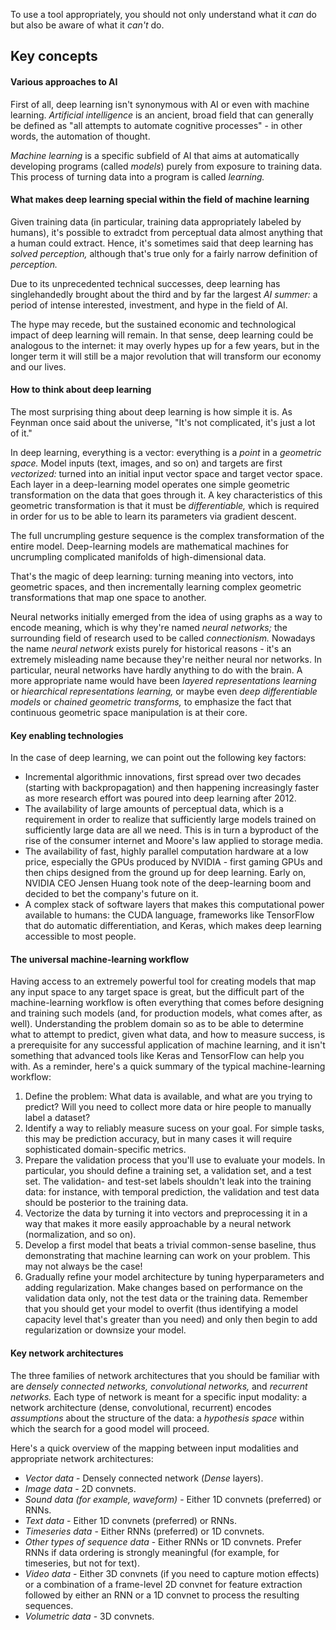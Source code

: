 To use a tool appropriately, you should not only understand what it *can* do but also be aware of what it *can't* do.
## Key concepts
#### Various approaches to AI
First of all, deep learning isn't synonymous with AI or even with machine learning. *Artificial intelligence* is an ancient, broad field that can generally be defined as "all
attempts to automate cognitive processes" - in other words, the automation of thought.

*Machine learning* is a specific subfield of AI that aims at automatically developing programs (called *models*) purely from exposure to training data. This process of turning
data into a program is called *learning.*
#### What makes deep learning special within the field of machine learning
Given training data (in particular, training data appropriately labeled by humans), it's possible to extradct from perceptual data almost anything that a human could extract.
Hence, it's sometimes said that deep learning has *solved perception,* although that's true only for a fairly narrow definition of *perception.*

Due to its unprecedented technical successes, deep learning has singlehandedly brought about the third and by far the largest *AI summer:* a period of intense interested,
investment, and hype in the field of AI.

The hype may recede, but the sustained economic and technological impact of deep learning will remain. In that sense, deep learning could be analogous to the internet: it may
overly hypes up for a few years, but in the longer term it will still be a major revolution that will transform our economy and our lives.
#### How to think about deep learning
The most surprising thing about deep learning is how simple it is. As Feynman once said about the universe, "It's not complicated, it's just a lot of it."

In deep learning, everything is a vector: everything is a *point* in a *geometric space.* Model inputs (text, images, and so on) and targets are first *vectorized:* turned
into an initial input vector space and target vector space. Each layer in a deep-learning model operates one simple geometric transformation on the data that goes through it.
A key characteristics of this geometric transformation is that it must be *differentiable,* which is required in order for us to be able to learn its parameters via gradient
descent.

The full uncrumpling gesture sequence is the complex transformation of the entire model. Deep-learning models are mathematical machines for uncrumpling complicated manifolds
of high-dimensional data.

That's the magic of deep learning: turning meaning into vectors, into geometric spaces, and then incrementally learning complex geometric transformations that map one space
to another.

Neural networks initially emerged from the idea of using graphs as a way to encode meaning, which is why they're named *neural networks;* the surrounding field of research
used to be called *connectionism.* Nowadays the name *neural network* exists purely for historical reasons - it's an extremely misleading name because they're neither neural
nor networks. In particular, neural networks have hardly anything to do with the brain. A more appropriate name would have been *layered representations learning* or
*hiearchical representations learning,* or maybe even *deep differentiable models* or *chained geometric transforms,* to emphasize the fact that continuous geometric space
manipulation is at their core.
#### Key enabling technologies
In the case of deep learning, we can point out the following key factors:
* Incremental algorithmic innovations, first spread over two decades (starting with backpropagation) and then happening increasingly faster as more research effort was poured
into deep learning after 2012.
* The availability of large amounts of perceptual data, which is a requirement in order to realize that sufficiently large models trained on sufficiently large data are all
we need. This is in turn a byproduct of the rise of the consumer internet and Moore's law applied to storage media.
* The availability of fast, highly parallel computation hardware at a low price, especially the GPUs produced by NVIDIA - first gaming GPUs and then chips designed from the
ground up for deep learning. Early on, NVIDIA CEO Jensen Huang took note of the deep-learning boom and decided to bet the company's future on it.
* A complex stack of software layers that makes this computational power available to humans: the CUDA language, frameworks like TensorFlow that do automatic differentiation,
and Keras, which makes deep learning accessible to most people.
#### The universal machine-learning workflow
Having access to an extremely powerful tool for creating models that map any input space to any target space is great, but the difficult part of the machine-learning workflow
is often everything that comes before designing and training such models (and, for production models, what comes after, as well). Understanding the problem domain so as to be
able to determine what to attempt to predict, given what data, and how to measure success, is a prerequisite for any successful application of machine learning, and it isn't
something that advanced tools like Keras and TensorFlow can help you with. As a reminder, here's a quick summary of the typical machine-learning workflow:
1. Define the problem: What data is available, and what are you trying to predict? Will you need to collect more data or hire people to manually label a dataset?
2. Identify a way to reliably measure sucess on your goal. For simple tasks, this may be prediction accuracy, but in many cases it will require sophisticated domain-specific
metrics.
3. Prepare the validation process that you'll use to evaluate your models. In particular, you should define a training set, a validation set, and a test set. The validation-
and test-set labels shouldn't leak into the training data: for instance, with temporal prediction, the validation and test data should be posterior to the training data.
4. Vectorize the data by turning it into vectors and preprocessing it in a way that makes it more easily approachable by a neural network (normalization, and so on).
5. Develop a first model that beats a trivial common-sense baseline, thus demonstrating that machine learning can work on your problem. This may not always be the case!
6. Gradually refine your model architecture by tuning hyperparameters and adding regularization. Make changes based on performance on the validation data only, not the test
data or the training data. Remember that you should get your model to overfit (thus identifying a model capacity level that's greater than you need) and only then begin to
add regularization or downsize your model.
#### Key network architectures
The three families of network architectures that you should be familiar with are *densely connected networks, convolutional networks,* and *recurrent networks.* Each type of
network is meant for a specific input modality: a network architecture (dense, convolutional, recurrent) encodes *assumptions* about the structure of the data: a *hypothesis
space* within which the search for a good model will proceed.

Here's a quick overview of the mapping between input modalities and appropriate network architectures:
* *Vector data* - Densely connected network (*Dense* layers).
* *Image data* - 2D convnets.
* *Sound data (for example, waveform)* - Either 1D convnets (preferred) or RNNs.
* *Text data* - Either 1D convnets (preferred) or RNNs.
* *Timeseries data* - Either RNNs (preferred) or 1D convnets.
* *Other types of sequence data* - Either RNNs or 1D convnets. Prefer RNNs if data ordering is strongly meaningful (for example, for timeseries, but not for text).
* *Video data* - Either 3D convnets (if you need to capture motion effects) or a combination of a frame-level 2D convnet for feature extraction followed by either an RNN or
a 1D convnet to process the resulting sequences.
* *Volumetric data* - 3D convnets.

